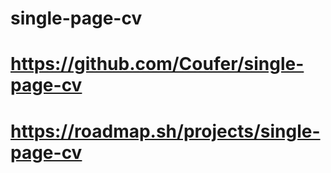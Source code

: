 # single-page-cv
# https://github.com/Coufer/single-page-cv
# https://roadmap.sh/projects/single-page-cv
